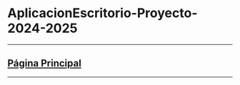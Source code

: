# AplicacionEscritorio-Proyecto-2024-2025

-------------------------------------------------------------------------------------------------------------------------------------------------------------------------------------------------------------------------------
## [Página Principal](https://github.com/Kangelx/Proyecto2024-2025/blob/main/README.md)
-------------------------------------------------------------------------------------------------------------------------------------------------------------------------------------------------------------------------------
